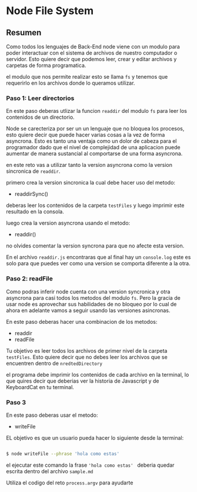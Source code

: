 # Node File System

## Resumen

Como todos los lenguajes de Back-End node viene con un modulo para poder interactuar con el sistema de archivos de nuestro computador o servidor. Esto quiere decir que podemos leer, crear y editar archivos y carpetas de forma programatica.

el modulo que nos permite realizar esto se llama `fs` y tenemos que requerirlo en los archivos donde lo queramos utilizar.

### Paso 1: Leer directorios

En este paso deberas utlizar la funcion `readdir` del modulo `fs` para leer los contenidos de un directorio.

Node se carecteriza por ser un un lenguaje que no bloquea los procesos, esto quiere decir que puede hacer varias cosas a la vez de forma asyncrona. Esto es tanto una ventaja como un dolor de cabeza para el programador dado que el nivel de complejidad de una aplicacion puede aumentar de manera sustancial al comportarse de una forma asyncrona.

en este reto vas a utilizar tanto la version asyncrona como la version sincronica de `readdir`.

primero crea la version sincronica la cual debe hacer uso del metodo:

- readdirSync()

deberas leer los contenidos de la carpeta `testFiles` y luego imprimir este resultado en la consola.

luego crea la version asyncrona usando el metodo:
- readdir()

no olvides comentar la version syncrona para que no afecte esta version.

En el archivo `readdir.js` encontraras que al final hay un `console.log` este es solo para que puedes ver como una version se comporta diferente a la otra.


### Paso 2: readFile

Como podras inferir node cuenta con una version syncronica y otra asyncrona para casi todos los metodos del modulo `fs`. Pero la gracia de usar node es aprovechar sus habilidades de no bloqueo por lo cual de ahora en adelante vamos a seguir usando las versiones asincronas.

En este paso deberas hacer una combinacion de los metodos:

- readdir
- readFile

Tu objetivo es leer todos los archivos de primer nivel de la carpeta `testFiles`. Esto quiere decir que no debes leer los archivos que se encuentren dentro de `nredtedDirectory`

el programa debe imprimir los contenidos de cada archivo en la terminal, lo que quires decir que deberias ver la historia de Javascript y de KeyboardCat en tu terminal.

### Paso 3

En este paso deberas usar el metodo:

- writeFile

EL objetivo es que un usuario pueda hacer lo siguiente desde la terminal:

```bash

$ node writeFile --phrase 'hola como estas'
```

el ejecutar este comando la frase `'hola como estas' ` deberia quedar escrita dentro del archivo `sample.md`

Utiliza el codigo del reto `process.argv` para ayudarte








